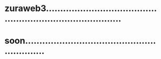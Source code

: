 # zuraweb3................................................................................
# soon............................................................
